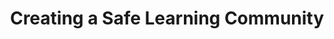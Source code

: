 ---
title: Creating a Safe Learning Community
weight: 6
layout: document
docEmbed: >
 <iframe src="https://docs.google.com/document/d/e/2PACX-1vT_aLKTFo-XpNj86sybLAEgWFs3FaC1x2y2LVXMy1DikAHvbiR6Ppj2EwVD2ZDkgPVLVcNcMdnmCH3j/pub?embedded=true" "width="100%" height="1200px"></iframe>
draft: false
---